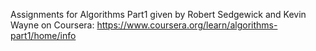 Assignments for Algorithms Part1 given by Robert Sedgewick and Kevin Wayne on Coursera:
https://www.coursera.org/learn/algorithms-part1/home/info